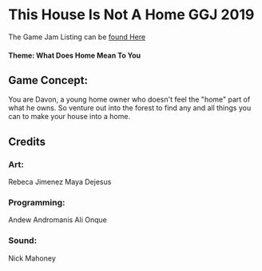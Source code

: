 # This House Is Not A Home GGJ 2019
The Game Jam Listing can be [found Here](https://gjams.com/2019/games/house-not-home-0)

#### Theme: What Does Home Mean To You

## Game Concept:
You are Davon, a young home owner who doesn't feel the "home" part of what he owns. So venture out into the forest to find any and all things you can to make your house into a home.

## Credits
### Art:
Rebeca Jimenez
Maya Dejesus

### Programming:
Andew Andromanis
Ali Onque

### Sound:
Nick Mahoney

